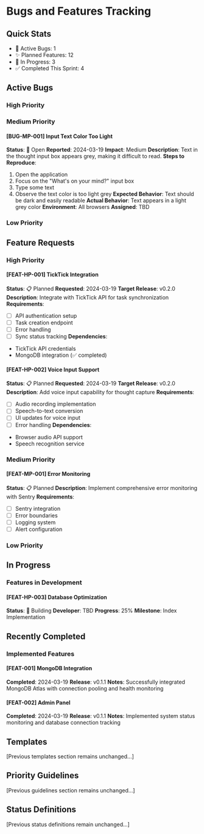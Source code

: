 # Bugs and Features Tracking

## Quick Stats
- 🐛 Active Bugs: 1
- ✨ Planned Features: 12
- 🔄 In Progress: 3
- ✅ Completed This Sprint: 4

## Active Bugs

### High Priority

### Medium Priority

#### [BUG-MP-001] Input Text Color Too Light
**Status**: 🔴 Open
**Reported**: 2024-03-19
**Impact**: Medium
**Description**: Text in the thought input box appears grey, making it difficult to read.
**Steps to Reproduce**:
1. Open the application
2. Focus on the "What's on your mind?" input box
3. Type some text
4. Observe the text color is too light grey
**Expected Behavior**: Text should be dark and easily readable
**Actual Behavior**: Text appears in a light grey color
**Environment**: All browsers
**Assigned**: TBD

### Low Priority

## Feature Requests

### High Priority

#### [FEAT-HP-001] TickTick Integration
**Status**: 📋 Planned
**Requested**: 2024-03-19
**Target Release**: v0.2.0
**Description**: Integrate with TickTick API for task synchronization
**Requirements**:
- [ ] API authentication setup
- [ ] Task creation endpoint
- [ ] Error handling
- [ ] Sync status tracking
**Dependencies**:
- TickTick API credentials
- MongoDB integration (✅ completed)

#### [FEAT-HP-002] Voice Input Support
**Status**: 📋 Planned
**Requested**: 2024-03-19
**Target Release**: v0.2.0
**Description**: Add voice input capability for thought capture
**Requirements**:
- [ ] Audio recording implementation
- [ ] Speech-to-text conversion
- [ ] UI updates for voice input
- [ ] Error handling
**Dependencies**:
- Browser audio API support
- Speech recognition service

### Medium Priority

#### [FEAT-MP-001] Error Monitoring
**Status**: 📋 Planned
**Description**: Implement comprehensive error monitoring with Sentry
**Requirements**:
- [ ] Sentry integration
- [ ] Error boundaries
- [ ] Logging system
- [ ] Alert configuration

### Low Priority

## In Progress

### Features in Development

#### [FEAT-HP-003] Database Optimization
**Status**: 🚧 Building
**Developer**: TBD
**Progress**: 25%
**Milestone**: Index Implementation

## Recently Completed

### Implemented Features

#### [FEAT-001] MongoDB Integration
**Completed**: 2024-03-19
**Release**: v0.1.1
**Notes**: Successfully integrated MongoDB Atlas with connection pooling and health monitoring

#### [FEAT-002] Admin Panel
**Completed**: 2024-03-19
**Release**: v0.1.1
**Notes**: Implemented system status monitoring and database connection tracking

## Templates

[Previous templates section remains unchanged...]

## Priority Guidelines

[Previous guidelines section remains unchanged...]

## Status Definitions

[Previous status definitions remain unchanged...]
